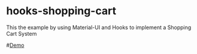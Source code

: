 # hooks-shopping-cart

This the example by using Material-UI and Hooks to implement a Shopping Cart System

#[Demo](https://hooks-taaaa.herokuapp.com/)
